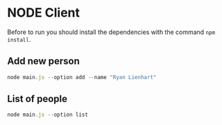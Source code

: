 # NODE Client

Before to run you should install the dependencies with the command `npm install`.

## Add new person
```js
node main.js --option add --name "Ryan Lienhart"
```

## List of people
```js
node main.js --option list
```